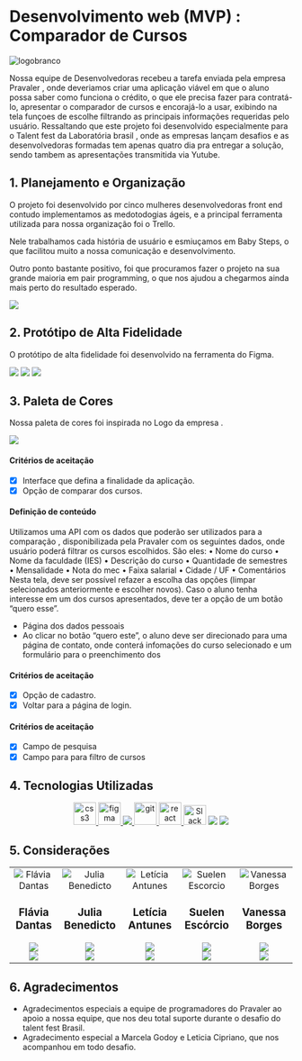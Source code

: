 # Desenvolvimento web (MVP) : Comparador de Cursos

![logobranco](src/assets/logo.png)

Nossa equipe de Desenvolvedoras recebeu a tarefa enviada pela empresa Pravaler , onde deveriamos criar uma aplicação viável em que  o aluno possa saber como funciona o crédito, o que ele precisa fazer para contratá-lo, apresentar
o comparador de cursos e encorajá-lo a usar, exibindo na tela funçoes de escolhe filtrando as principais informações requeridas pelo usuário. Ressaltando que este projeto foi desenvolvido especialmente para o Talent fest da Laboratória brasil , onde as empresas lançam desafios  e as desenvolvedoras  formadas tem apenas quatro dia pra entregar a solução, sendo tambem as apresentações transmitida via  Yutube.

## 1. Planejamento e Organização

O projeto foi desenvolvido por cinco mulheres desenvolvedoras front end contudo implementamos as medotodogias ágeis, e a principal ferramenta utilizada para nossa organização foi o Trello.

Nele trabalhamos cada história de usuário e esmiuçamos em Baby Steps, o que facilitou muito a nossa comunicação e desenvolvimento.

Outro ponto bastante positivo, foi que procuramos fazer o projeto na sua grande maioria em pair programming, o que nos ajudou a chegarmos ainda mais perto do resultado esperado.

![](src/assets/trello.png)

## 2. Protótipo de Alta Fidelidade

O protótipo de alta fidelidade foi desenvolvido na ferramenta do Figma.

![](src/assets/tela1.png)
![](src/assets/tela2.png)
![](src/assets/tela3.png)

## 3. Paleta de Cores

Nossa paleta de cores foi inspirada no Logo da  empresa .

![](src/assets/paletadecores.png)

#### Critérios de aceitação

- [x] Interface que defina a finalidade da aplicação.
- [x] Opção de comparar dos cursos.

#### Definição de conteúdo

 Utilizamos  uma API com os dados que poderão ser utilizados para a comparação , disponibilizada pela Pravaler com os seguintes dados, onde usuário poderá filtrar os cursos escolhidos.
São eles:
• Nome do curso
• Nome da faculdade (IES)
• Descrição do curso
• Quantidade de semestres
• Mensalidade
• Nota do mec
• Faixa salarial
• Cidade / UF
• Comentários
Nesta tela, deve ser possível refazer a escolha das opções (limpar selecionados
anteriormente e escolher novos).
Caso o aluno tenha interesse em um dos cursos apresentados, deve ter a opção de um botão
“quero esse”.

- Página dos dados pessoais
- Ao clicar no botão “quero este”, o aluno deve ser direcionado para uma página de contato,
onde conterá infomações do curso selecionado e um formulário para o preenchimento dos

#### Critérios de aceitação

- [x] Opção de cadastro.
- [x] Voltar para a página de login.

#### Critérios de aceitação

- [x] Campo de pesquisa
- [x] Campo para para filtro de cursos

## 4. Tecnologias Utilizadas
<p align="center">
<a href="https://www.w3schools.com/css/" target="_blank" rel="noreferrer"> <img src="https://raw.githubusercontent.com/devicons/devicon/master/icons/css3/css3-original-wordmark.svg" alt="css3" width="40" height="40"/> </a>
<a href="https://www.figma.com/" target="_blank" rel="noreferrer"> <img src="https://www.vectorlogo.zone/logos/figma/figma-icon.svg" alt="figma" width="40" height="40"/> </a>
<a href="https://trello.com/pt-BR//" target="_blank" rel="noreferrer"><img src="https://img.shields.io/badge/-Trello-007ACC?style=flat&logo=Trello&logoColor=white">
<a href="https://git-scm.com/" target="_blank" rel="noreferrer"> <img src="https://www.vectorlogo.zone/logos/git-scm/git-scm-icon.svg" alt="git" width="40" height="40"/> </a>
<a href="https://reactjs.org/" target="_blank" rel="noreferrer"> <img src="https://raw.githubusercontent.com/devicons/devicon/master/icons/react/react-original-wordmark.svg" alt="react" width="40" height="40"/> </a>
 <img alt="Slack" height="35" width="40" src="https://cdn.jsdelivr.net/gh/devicons/devicon/icons/slack/slack-original.svg"> 
<img src="https://img.shields.io/badge/Visual_Studio-5C2D91?style=for-the-badge&logo=visual%20studio&logoColor=white"> <img src="https://img.shields.io/badge/eslint-3A33D1?style=for-the-badge&logo=eslint&logoColor=white">
 
## 5. Considerações

<table>
<td>
  <div align="center">
    <img alt="Flávia Dantas" src="https://media-exp2.licdn.com/dms/image/C4D03AQGu1iAOi6Lv4Q/profile-displayphoto-shrink_200_200/0/1649097392522?e=1661990400&v=beta&t=KPTAv-yiC7JRPgJqUVeH8YqKYeKyQ8he6braxAlMmgU "> 
  </div>
  <h3 align="center">Flávia Dantas</h3>
  <div align="center">
     <a href="https://www.linkedin.com/in/flavia-dantas/" target="_blank"><img src="https://img.shields.io/badge/-LinkedIn-%230077B5?style=for-the-badge&logo=linkedin&logoColor=white"></a>
  </div>
  <div align="center">
     <a href="https://github.com/flavia-dantas" target="_blank"><img src="https://img.shields.io/badge/GitHub-100000?style=for-the-badge&logo=github&logoColor=white"></a>
  </div>
  </div>
</td>

<td>
  <div align="center">
    <img alt="Julia Benedicto" src="https://media-exp2.licdn.com/dms/image/C4E03AQG8cIZvxeOScw/profile-displayphoto-shrink_200_200/0/1655136360544?e=1661990400&v=beta&t=Mc74sAHlkB9UwxetL7F9aceozP5Nwd31qHSQHE0eQOs"> 
  </div>
  <h3 align="center">Julia Benedicto</h3>
  <div align="center">
     <a href="https://www.linkedin.com/in/julia-benedicto/" target="_blank"><img src="https://img.shields.io/badge/-LinkedIn-%230077B5?style=for-the-badge&logo=linkedin&logoColor=white"></a>
  </div>
    <div align="center">
     <a href="https://github.com/juliabb/" target="_blank"><img src="https://img.shields.io/badge/GitHub-100000?style=for-the-badge&logo=github&logoColor=white"></a>
  </div>
  </div>
</td>

<td>
  <div align="center">
    <img alt="Letícia Antunes" src="https://media-exp2.licdn.com/dms/image/C4E03AQGKvq8Ms4Vk6g/profile-displayphoto-shrink_200_200/0/1649704816282?e=1661990400&v=beta&t=GpUMAEEhL8TQlwOAH8ydqv0hZlY3h1bHsdNDe9kUtK4"> 
  </div>
  <h3 align="center">Letícia Antunes</h3>
  <div align="center">
     <a href="https://www.linkedin.com/in/leticiaantunes95/" target="_blank"><img src="https://img.shields.io/badge/-LinkedIn-%230077B5?style=for-the-badge&logo=linkedin&logoColor=white"></a>
  </div>
    <div align="center">
     <a href="https://github.com/leticiaantunesjpeg/" target="_blank"><img src="https://img.shields.io/badge/GitHub-100000?style=for-the-badge&logo=github&logoColor=white"></a>
  </div>
  </div>
</td>

<td>
  <div align="center">
    <img alt="Suelen Escorcio" src="https://media-exp2.licdn.com/dms/image/C5603AQHam_w8CXAAlg/profile-displayphoto-shrink_200_200/0/1643205919960?e=1661990400&v=beta&t=3BkNZuCscRqiZAJKhg2X_0HpEP6ELW4zbsZIGHZKgY4"> 
  </div>
  <h3 align="center">Suelen Escórcio</h3>
  <div align="center">
     <a href="https://www.linkedin.com/in/suelen-escorcio/" target="_blank"><img src="https://img.shields.io/badge/-LinkedIn-%230077B5?style=for-the-badge&logo=linkedin&logoColor=white"></a>
  </div>
    <div align="center">
     <a href="https://github.com/suelenescorcio/" target="_blank"><img src="https://img.shields.io/badge/GitHub-100000?style=for-the-badge&logo=github&logoColor=white"></a>
  </div>
  </div>
</td>

<td>
  <div align="center">
    <img alt="Vanessa Borges" src="https://media-exp2.licdn.com/dms/image/C4E03AQH_fQqE-5fdVA/profile-displayphoto-shrink_200_200/0/1655140373559?e=1661990400&v=beta&t=pYxasiN9zcbcJXy3oinwuuD1ZqLMo5cimKTl2saH03A"> 
  </div>
  <h3 align="center">Vanessa Borges</h3>
  <div align="center">
     <a href="https://www.linkedin.com/in/vanessa-borges-a05b4636/" target="_blank"><img src="https://img.shields.io/badge/-LinkedIn-%230077B5?style=for-the-badge&logo=linkedin&logoColor=white"></a>
  </div>
    <div align="center">
     <a href="https://github.com/vanessavb92/" target="_blank"><img src="https://img.shields.io/badge/GitHub-100000?style=for-the-badge&logo=github&logoColor=white"></a>
  </div>
  </div>
</td>

</table>



## 6. Agradecimentos

- Agradecimentos especiais a equipe de programadores do Pravaler  ao apoio a nossa equipe, que nos deu total suporte durante o desafio do talent fest Brasil.
- Agradecimento especial a Marcela Godoy e Leticia Cipriano, que nos acompanhou em todo desafio.

